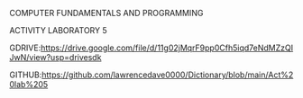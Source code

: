 COMPUTER FUNDAMENTALS AND PROGRAMMING 

ACTIVITY LABORATORY 5

GDRIVE:https://drive.google.com/file/d/11g02jMqrF9pp0Cfh5iqd7eNdMZzQIJwN/view?usp=drivesdk

GITHUB:https://github.com/lawrencedave0000/Dictionary/blob/main/Act%20lab%205
